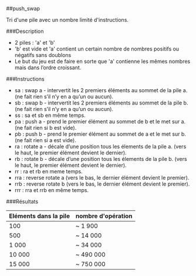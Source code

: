 ##push_swap

Tri d'une pile avec un nombre limité d'instructions.

###Description

- 2 piles : 'a' et 'b'
- 'b' est vide et 'a' contient un certain nombre de nombres positifs ou négatifs sans doublons
- Le but du jeu est de faire en sorte que 'a' contienne les mêmes nombres mais dans l’ordre croissant.

###Instructions

- sa : swap a - intervertit les 2 premiers éléments au sommet de la pile a. (ne fait rien s’il n’y en a qu’un ou aucun).
- sb : swap b - intervertit les 2 premiers éléments au sommet de la pile b. (ne fait rien s’il n’y en a qu’un ou aucun).
- ss : sa et sb en même temps.
- pa : push a - prend le premier élément au sommet de b et le met sur a. (ne fait rien si b est vide).
- pb : push b - prend le premier élément au sommet de a et le met sur b. (ne fait rien si a est vide).
- ra : rotate a - décale d’une position tous les élements de la pile a. (vers le haut, le premier élément devient le dernier).
- rb : rotate b - décale d’une position tous les élements de la pile b. (vers le haut, le premier élément devient le dernier).
- rr : ra et rb en meme temps.
- rra : reverse rotate a (vers le bas, le dernier élément devient le premier).
- rrb : reverse rotate b (vers le bas, le dernier élément devient le premier).
- rrr : rra et rrb en même temps.

###Résultats

Eléments dans la pile | nombre d'opération
--- | ---
100 | ~ 1 900
500 | ~ 14 000
1 000 | ~ 34 000
10 000 | ~ 490 000
15 000 | ~ 750 000
